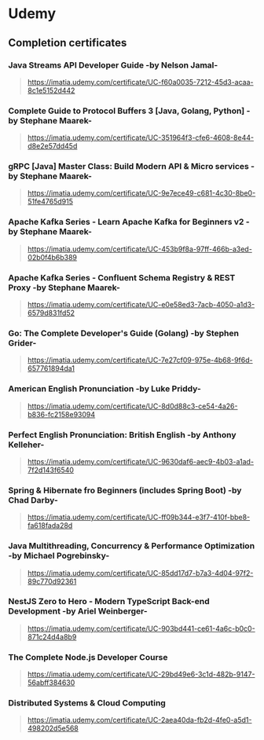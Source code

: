 # Udemy

## Completion certificates

### Java Streams API Developer Guide -by Nelson Jamal-
> https://imatia.udemy.com/certificate/UC-f60a0035-7212-45d3-acaa-8c1e5152d442
>>

### Complete Guide to Protocol Buffers 3 [Java, Golang, Python] -by Stephane Maarek-
> https://imatia.udemy.com/certificate/UC-351964f3-cfe6-4608-8e44-d8e2e57dd45d
>>

### gRPC [Java] Master Class: Build Modern API & Micro services -by Stephane Maarek-
> https://imatia.udemy.com/certificate/UC-9e7ece49-c681-4c30-8be0-51fe4765d915
>>

### Apache Kafka Series - Learn Apache Kafka for Beginners v2 -by Stephane Maarek-
> https://imatia.udemy.com/certificate/UC-453b9f8a-97ff-466b-a3ed-02b0f4b6b389
>>

### Apache Kafka Series - Confluent Schema Registry & REST Proxy  -by Stephane Maarek-
> https://imatia.udemy.com/certificate/UC-e0e58ed3-7acb-4050-a1d3-6579d831fd52
>>

### Go: The Complete Developer's Guide (Golang) -by Stephen Grider-
> https://imatia.udemy.com/certificate/UC-7e27cf09-975e-4b68-9f6d-657761894da1
>>

### American English Pronunciation -by Luke Priddy-
> https://imatia.udemy.com/certificate/UC-8d0d88c3-ce54-4a26-b836-fc2158e93094
>>

### Perfect English Pronunciation: British English -by Anthony Kelleher-
> https://imatia.udemy.com/certificate/UC-9630daf6-aec9-4b03-a1ad-7f2d143f6540
>>

### Spring & Hibernate fro Beginners (includes Spring Boot) -by Chad Darby-
> https://imatia.udemy.com/certificate/UC-ff09b344-e3f7-410f-bbe8-fa618fada28d
>>

### Java Multithreading, Concurrency & Performance Optimization -by Michael Pogrebinsky-
> https://imatia.udemy.com/certificate/UC-85dd17d7-b7a3-4d04-97f2-89c770d92361
>>

### NestJS Zero to Hero - Modern TypeScript Back-end Development -by Ariel Weinberger-
> https://imatia.udemy.com/certificate/UC-903bd441-ce61-4a6c-b0c0-871c24d4a8b9
>>

### The Complete Node.js Developer Course
> https://imatia.udemy.com/certificate/UC-29bd49e6-3c1d-482b-9147-56abff384630
>>

### Distributed Systems & Cloud Computing
> https://imatia.udemy.com/certificate/UC-2aea40da-fb2d-4fe0-a5d1-498202d5e568
>>

